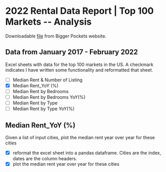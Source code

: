 # 2022 Rental Data Report | Top 100 Markets -- Analysis
Downloadable [file](https://www.biggerpockets.com/files/user/leahd42/file/webinar-bonus-2022-rental-data) from Bigger Pockets website. 

## Data from January 2017 - February 2022
Excel sheets with data for the top 100 markets in the US. A checkmark indicates I have written some functionality and reformatted that sheet.  
  - [ ] Median Rent & Number of Listing
  - [x] Median Rent_YoY (%)
  - [ ] Median Rent by Bedrooms
  - [ ] Median Rent by Bedrooms YoY(%) 
  - [ ] Median Rent by Type
  - [ ] Median Rent by Type YoY(%)

## Median Rent_YoY (%)
Given a list of input cities, plot the median rent year over year for these cities
  - [x] reformat the excel sheet into a pandas dataframe. Cities are the index, dates are the column headers. 
  - [x] plot the median rent year over year for these cities
